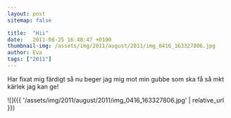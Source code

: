 ```yaml
---
layout: post
sitemap: false

title:  "Hii"
date:   2011-08-25 16:48:47 +0100
thumbnail-img: /assets/img/2011/august/2011/img_0416_163327806.jpg
author: Eva
tags: ["2011"]
---
```


Har fixat mig färdigt så nu beger jag mig mot min gubbe som ska få så mkt kärlek jag kan ge!

![]({{ '/assets/img/2011/august/2011/img_0416_163327806.jpg'  | relative_url }})


